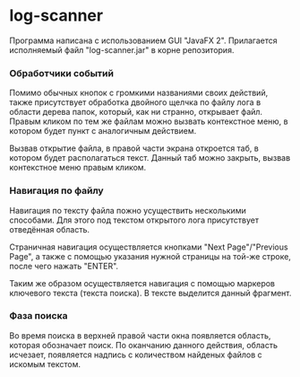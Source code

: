 # log-scanner
Программа написана с использованием GUI "JavaFX 2".
Прилагается исполняемый файл "log-scanner.jar" в корне репозитория.

### Обработчики событий

Помимо обычных кнопок с громкими названиями своих действий, также присутствует обработка двойного щелчка по файлу лога в области дерева папок, который, как ни странно, открывает файл.
Правым кликом по тем же файлам можно вызвать контекстное меню, в котором будет пункт с аналогичным действием.

Вызвав открытие файла, в правой части экрана откроется таб, в котором будет располагаться текст. Данный таб можно закрыть, вызвав контекстное меню правым кликом.

### Навигация по файлу

Навигация по тексту файла пожно усуществить несколькими способами. Для этого под текстом открытого лога присутствует отведённая область.

Страничная навигация осуществляется кнопками "Next Page"/"Previous Page", а также с помощью указания нужной страницы на той-же строке, после чего нажать "ENTER".

Таким же образом осуществляется навигация с помощью маркеров ключевого текста (текста поиска). В тексте выделится данный фрагмент.

### Фаза поиска 
Во время поиска в верхней правой части окна появляется область, которая обозначает поиск. По оканчанию данного действия, область исчезает, появляется надпись с количеством найденых файлов с искомым текстом.
